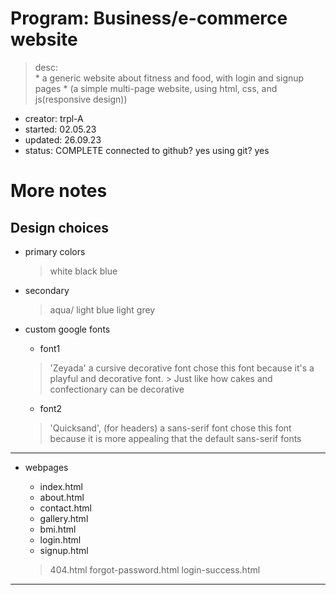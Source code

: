 # Program:      Business/e-commerce website
> desc:         
                * a generic website about fitness and food, with login and signup pages
                * (a simple multi-page website, using html, css, and js(responsive design))
- creator:      trpl-A
- started:      02.05.23 
- updated:      26.09.23
- status:       COMPLETE
                connected to github? yes
                using git? yes


More notes
==========
Design choices
--------------
- primary colors 
    > white
    > black
    > blue

- secondary
    > aqua/ light blue
    > light grey

- custom google fonts
    * font1
    > 'Zeyada'
    > a cursive decorative font
    > chose this font because it's a playful and decorative font.
        > Just like how cakes and confectionary can be decorative

    * font2
    > 'Quicksand', (for headers)
    > a sans-serif font
    > chose this font because it is more appealing that the default sans-serif fonts
---------------------------

- webpages
    * index.html
    * about.html
    * contact.html
    * gallery.html
    * bmi.html
    * login.html
    * signup.html

    > 404.html
    > forgot-password.html
    > login-success.html
---------------------------
<end>